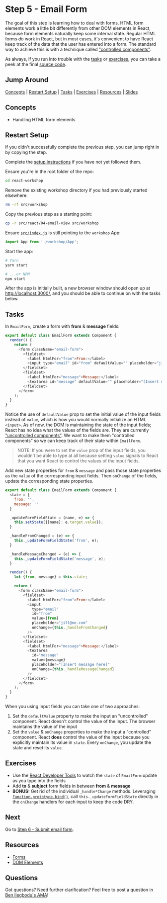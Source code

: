 # Step 5 - Email Form

The goal of this step is learning how to deal with forms. HTML form elements work a little bit differently from other DOM elements in React, because form elements naturally keep some internal state. Regular HTML forms _do_ work in React, but in most cases, it's convenient to have React keep track of the data that the user has entered into a form. The standard way to achieve this is with a technique called ["controlled components"](https://facebook.github.io/react/docs/forms.html#controlled-components).

As always, if you run into trouble with the [tasks](#tasks) or [exercises](#exercises), you can take a peek at the final [source code](./).

## Jump Around

[Concepts](#concepts) | [Restart Setup](#restart-setup) | [Tasks](#tasks) | [Exercises](#exercises) | [Resources](#resources) | [Slides](https://gitpitch.com/schneidenbach/react-workshop?p=src/react/05-email-form)

## Concepts

- Handling HTML form elements

## Restart Setup

If you didn't successfully complete the previous step, you can jump right in by copying the step.

Complete the [setup instructions](../00-begin) if you have not yet followed them.

Ensure you're in the root folder of the repo:

```sh
cd react-workshop
```

Remove the existing workshop directory if you had previously started elsewhere:

```sh
rm -rf src/workshop
```

Copy the previous step as a starting point:

```sh
cp -r src/react/04-email-view src/workshop
```

Ensure [`src/index.js`](../../index.js#L3) is still pointing to the `workshop` App:

```js
import App from './workshop/App';
```

Start the app:

```sh
# Yarn
yarn start

# ...or NPM
npm start
```

After the app is initially built, a new browser window should open up at [http://localhost:3000/](http://localhost:3000/), and you should be able to continue on with the tasks below.

## Tasks

In `EmailForm`, create a form with **from** & **message** fields:

```js
export default class EmailForm extends Component {
  render() {
    return (
      <form className="email-form">
        <fieldset>
          <label htmlFor="from">From:</label>
          <input type="email" id="from" defaultValue="" placeholder="jill@me.com" />
        </fieldset>
        <fieldset>
          <label htmlFor="message">Message:</label>
          <textarea id="message" defaultValue="" placeholder="[Insert message here]" />
        </fieldset>
      </form>
    );
  }
}
```

Notice the use of `defaultValue` prop to set the initial value of the input fields instead of `value`, which is how you would normally initialize an HTML `<input>`. As of now, the DOM is maintaining the state of the input fields; React has no idea what the values of the fields are. They are currently ["uncontrolled components"](https://reactjs.org/docs/uncontrolled-components.html). We want to make them "controlled components" so we can keep track of their state within `EmailForm`.

> NOTE: If you were to set the `value` prop of the input fields, you wouldn't be able to type at all because setting `value` signals to React that you want React to control the values of the input fields.

Add new state properties for `from` & `message` and pass those state properties as the `value` of the corresponding input fields. Then `onChange` of the fields, update the corresponding state properties.

```js
export default class EmailForm extends Component {
  state = {
    from: '',
    message: ''
  }

  _updateFormFieldState = (name, e) => {
    this.setState({[name]: e.target.value});
  }

  _handleFromChanged = (e) => {
    this._updateFormFieldState('from', e);
  }

  _handleMessageChanged = (e) => {
    this._updateFormFieldState('message', e);
  }

  render() {
    let {from, message} = this.state;

    return (
      <form className="email-form">
        <fieldset>
          <label htmlFor="from">From:</label>
          <input
            type="email"
            id="from"
            value={from}
            placeholder="jill@me.com"
            onChange={this._handleFromChanged}
          />
        </fieldset>
        <fieldset>
          <label htmlFor="message">Message:</label>
          <textarea
            id="message"
            value={message}
            placeholder="[Insert message here]"
            onChange={this._handleMessageChanged}
          />
        </fieldset>
      </form>
    );
  }
}
```

When you using input fields you can take one of two approaches:

1. Set the `defaultValue` property to make the input an "uncontrolled" component. React doesn't control the value of the input. The browser maintains the value of the input
1. Set the `value` & `onChange` properties to make the input a "controlled" component. React **does** control the value of the input because you explicitly maintain its value in `state`. Every `onChange`, you update the state and reset its `value`.


## Exercises

- Use the [React Developer Tools](https://github.com/facebook/react-devtools#installation) to watch the `state` of `EmailForm` update as you type into the fields
- Add **to** & **subject** form fields in between **from** & **message**
- **BONUS:** Get rid of the individual `_handle*Change` methods. Leveraging [`Function.prototype.bind()`](https://developer.mozilla.org/en-US/docs/Web/JavaScript/Reference/Global_Objects/Function/bind), call `this._updateFormFieldState` directly in the `onChange` handlers for each input to keep the code DRY.

## Next

Go to [Step 6 - Submit email form](../06-submit-email-form/).

## Resources

- [Forms](https://facebook.github.io/react/docs/forms.html)
- [DOM Elements](https://facebook.github.io/react/docs/dom-elements.html)

## Questions

Got questions? Need further clarification? Feel free to post a question in [Ben Ilegbodu's AMA](http://www.benmvp.com/ama/)!

